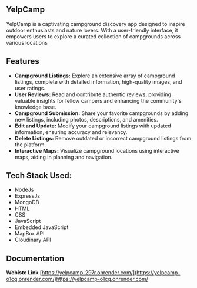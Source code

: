 ## YelpCamp
YelpCamp is a captivating campground discovery app designed to inspire outdoor enthusiasts and nature lovers. With a user-friendly interface, it empowers users to explore a curated collection of campgrounds across various locations


## Features
- **Campground Listings:** Explore an extensive array of campground listings, complete with detailed information, high-quality images, and user ratings.
- **User Reviews:** Read and contribute authentic reviews, providing valuable insights for fellow campers and enhancing the community's knowledge base.
- **Campground Submission:** Share your favorite campgrounds by adding new listings, including photos, descriptions, and amenities.
- **Edit and Update:** Modify your campground listings with updated information, ensuring accuracy and relevancy.
- **Delete Listings:** Remove outdated or incorrect campground listings from the platform.
- **Interactive Maps:** Visualize campground locations using interactive maps, aiding in planning and navigation.
## Tech Stack Used:
- NodeJs
- ExpressJs
- MongoDB
- HTML
- CSS
- JavaScript
- Embedded JavaScript
- MapBox API
- Cloudinary API
## Documentation
**Webiste Link** [https://yelpcamp-297r.onrender.com/](https://yelpcamp-o1cq.onrender.com/)https://yelpcamp-o1cq.onrender.com/
